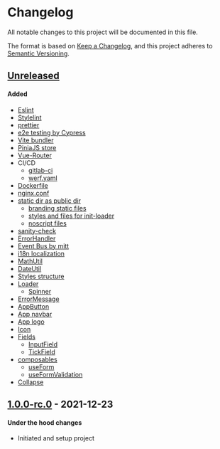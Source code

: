 # Changelog
All notable changes to this project will be documented in this file.

The format is based on [Keep a Changelog](https://keepachangelog.com/en/1.0.0/),
and this project adheres to [Semantic Versioning](https://semver.org/spec/v2.0.0.html).

## [Unreleased]
#### Added
- [Eslint](.eslintrc.js)
- [Stylelint](stylelint.config.js)
- [prettier](.eslintrc.js)
- [e2e testing by Cypress](e2e)
- [Vite bundler](vite.config.ts)
- [PiniaJS store](src/store/index.ts)
- [Vue-Router](src/router/index.ts)
- CI/CD
  - [gitlab-ci](.gitlab-ci.yml)
  - [werf.yaml](werf.yaml)
- [Dockerfile](Dockerfile)
- [nginx.conf](nginx.conf)
- [static dir as public dir](static)
  - [branding static files](static/branding)
  - [styles and files for init-loader](static/init-loader)
  - [noscript files](static/noscript)
- [sanity-check](scripts/release-sanity-check.mjs)
- [ErrorHandler](src/helpers/error-handler.ts)
- [Event Bus by mitt](src/helpers/event-bus.ts)
- [i18n localization](src/localization/index.ts)
- [MathUtil](src/utils/math.util.ts)
- [DateUtil](src/utils/date.util.ts)
- [Styles structure](src/styles)
- [Loader](src/common/Loader.vue)
  - [Spinner](src/common/loader/Spinner.vue)
- [ErrorMessage](src/common/ErrorMessage.vue)
- [AppButton](src/common/AppButton.vue)
- [App navbar](src/common/AppNavbar.vue)
- [App logo](src/common/AppLogo.vue)
- [Icon](src/common/Icon.vue)
- [Fields](src/fields)
  - [InputField](src/fields/InputField.vue)
  - [TickField](src/fields/TickField.vue)
- [composables](src/composables)
  - [useForm](src/composables/use-form.ts)
  - [useFormValidation](src/composables/use-form-validation.ts)
- [Collapse](src/common/Collapse.vue)

## [1.0.0-rc.0] - 2021-12-23
#### Under the hood changes
- Initiated and setup project

[Unreleased]: https://gitlab.com/lukachi/vue-vite-template/compare/1.0.0-rc.0...master
[1.0.0-rc.0]: https://gitlab.com/lukachi/vue-vite-template/tags/1.0.0-rc.0
